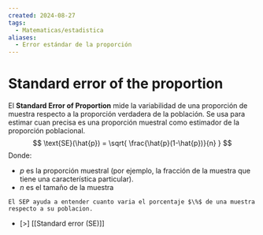 ```yaml
---
created: 2024-08-27
tags:
  - Matematicas/estadistica
aliases:
  - Error estándar de la proporción
---
```

# Standard error of the proportion
El **Standard Error of Proportion** mide la variabilidad de una proporción de muestra respecto a la proporción verdadera de la población. Se usa para estimar cuan precisa es una proporción muestral como estimador de la proporción poblacional.
$$
\text{SE}(\hat{p}) = \sqrt{ \frac{\hat{p}(1-\hat{p})}{n} }
$$Donde:
- $p$ es la proporción muestral (por ejemplo, la fracción de la muestra que tiene una característica particular).
- $n$ es el tamaño de la muestra

```ad-tip
El SEP ayuda a entender cuanto varia el porcentaje $\%$ de una muestra respecto a su poblacion.

```


- [>] [[Standard error (SE)]]
